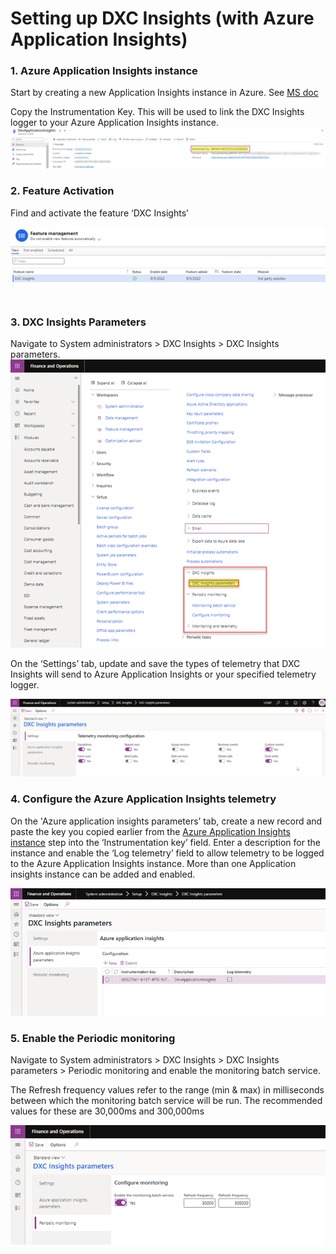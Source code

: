 # Setting up DXC Insights (with Azure Application Insights)

###	1. Azure Application Insights instance
Start by creating a new Application Insights instance in Azure. See [MS doc](https://docs.microsoft.com/en-us/azure/azure-monitor/app/create-new-resource)

Copy the Instrumentation Key. This will be used to link the DXC Insights logger to your Azure Application Insights instance.
![Instrument Key](IMAGES/Instrument_key.png)

### 2.	Feature Activation <br>
Find and activate the feature ‘DXC Insights’

![Feature_Management](IMAGES/Feature_Management.png)
 
### 3.	DXC Insights Parameters
Navigate to System administrators > DXC Insights > DXC Insights parameters. 
![Parameters](IMAGES/Parameters.png)

On the ‘Settings’ tab, update and save the types of telemetry that DXC Insights will send to Azure Application Insights or your specified telemetry logger. 

![Telemetry_settings](IMAGES/Telemetry_settings.png)

### 4.	Configure the Azure Application Insights telemetry
On the 'Azure application insights parameters’ tab, create a new record and paste the key you copied earlier from the [Azure Application Insights instance](setup.md#1-Azure-Application-Insights-instance) step into the ‘Instrumentation key’ field. Enter a description for the instance and enable the ‘Log telemetry’ field to allow telemetry to be logged to the Azure Application Insights instance. More than one Application insights instance can be added and enabled.

![Azure_Application_insights_screen](IMAGES/Azure_Application_insights_screen.png)

### 5.	Enable the Periodic monitoring  
Navigate to System administrators > DXC Insights > DXC Insights parameters > Periodic monitoring and enable the monitoring batch service. 

The Refresh frequency values refer to the range (min & max) in milliseconds between which the monitoring batch service will be run. The recommended values for these are 30,000ms and 300,000ms

![Periodic_monitoring](IMAGES/Periodic_monitoring.png)
